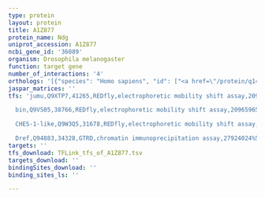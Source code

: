 ```yaml
---
type: protein
layout: protein
title: A1Z877
protein_name: Ndg
uniprot_accession: A1Z877
ncbi_gene_id: '36089'
organism: Drosophila melanogaster
function: target gene
number_of_interactions: '4'
orthologs: '[{"species": "Homo sapiens", "id": ["<a href=\"/protein/q14112\">Q14112</a>", "<a href=\"/protein/p14543\">P14543</a>"]}, {"species": "Danio rerio", "id": ["<a href=\"/protein/a0a0g2l836\">A0A0G2L836</a>", "X1WC52", "Q5RI93"]}, {"species": "Mus musculus", "id": ["<a href=\"/protein/p10493\">P10493</a>", "<a href=\"/protein/o88322\">O88322</a>"]}, {"species": "Rattus norvegicus", "id": ["<a href=\"/protein/w4vsr4\">W4VSR4</a>", "<a href=\"/protein/f1lm84\">F1LM84</a>"]}, {"species": "Caenorhabditis elegans", "id": ["<a href=\"/protein/q93791\">Q93791</a>"]}]'
jaspar_matrices: ''
tfs: 'jumu,Q9XTP7,41265,REDfly,electrophoretic mobility shift assay,20965965%5Buid%5D+OR+22378636%5Buid%5D,Yes

  bin,Q9VS05,38766,REDfly,electrophoretic mobility shift assay,20965965%5Buid%5D+OR+22378636%5Buid%5D,Yes

  CHES-1-like,Q9W3Q5,31678,REDfly,electrophoretic mobility shift assay,20965965%5Buid%5D+OR+22378636%5Buid%5D,Yes

  Dref,Q94883,34328,GTRD,chromatin immunoprecipitation assay,27924024%5Buid%5D,No'
targets: ''
tfs_download: TFLink_tfs_of_A1Z877.tsv
targets_download: ''
bindingSites_download: ''
binding_sites_ls: ''

---
```

